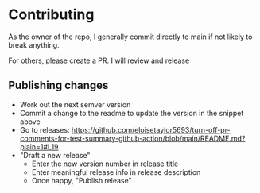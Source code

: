 # Contributing

As the owner of the repo, I generally commit directly to main if not likely to break anything. 

For others, please create a PR.  I will review and release

## Publishing changes

- Work out the next semver version
- Commit a change to the readme to update the version in the snippet above
- Go to releases: https://github.com/eloisetaylor5693/turn-off-pr-comments-for-test-summary-github-action/blob/main/README.md?plain=1#L19
- "Draft a new release"
  - Enter the new version number in release title
  - Enter meaningful release info in release description
  - Once happy, "Publish release"
